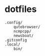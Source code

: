 # dotfiles

```
.config/
    qutebrowser/
    ncmpcpp/
    newsboat/
.gitconfig
.local/
    bin/
```
